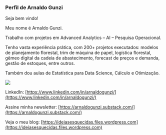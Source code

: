 ### Perfil de Arnaldo Gunzi

Seja bem vindo!

Meu nome é Arnaldo Gunzi.

Trabalho com projetos em Advanced Analytics – AI – Pesquisa Operacional.

Tenho vasta experiência prática, com 200+ projetos executados: modelos de planejamento florestal, trim de máquina de papel, logística florestal, gêmeo digital da cadeia de abastecimento, forecast de preços e demanda, gestão de estoques, entre outros.

Também dou aulas de Estatística para Data Science, Cálculo e Otimização.

![](https://ideiasesquecidas.files.wordpress.com/2020/04/fotopomi.jpg?w=597)

LinkedIn:
[https://www.linkedin.com/in/arnaldogunzi/](https://www.linkedin.com/in/arnaldogunzi/)

Assine minha newsletter:
[https://arnaldogunzi.substack.com/](https://arnaldogunzi.substack.com/)

Veja o meu blog:
[https://ideiasesquecidas.files.wordpress.com](https://ideiasesquecidas.files.wordpress.com)
